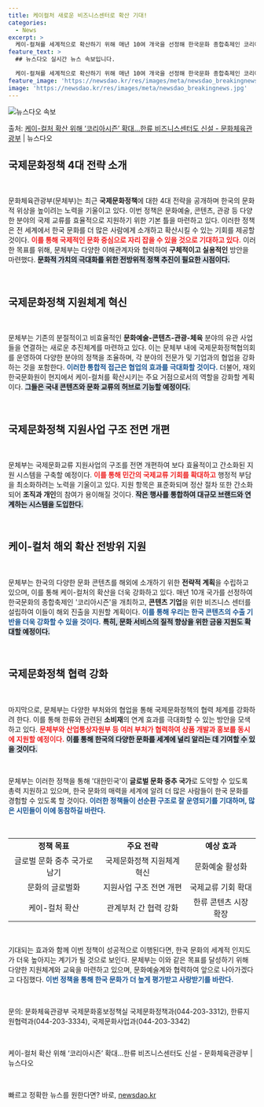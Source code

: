 ```yaml
---
title: 케이컬처 새로운 비즈니스센터로 확산 기대!
categories:
  - News
excerpt: >
  케이-컬쳐를 세계적으로 확산하기 위해 매년 10여 개국을 선정해 한국문화 종합축제인 코리아시즌을 개최한다. …
feature_text: >
  ## 뉴스다오 실시간 뉴스 속보입니다.

  케이-컬쳐를 세계적으로 확산하기 위해 매년 10여 개국을 선정해 한국문화 종합축제인 코리아시즌을 개최한다. …
feature_image: 'https://newsdao.kr/res/images/meta/newsdao_breakingnews.jpg'
image: 'https://newsdao.kr/res/images/meta/newsdao_breakingnews.jpg'
---
```


![뉴스다오 속보](https://newsdao.kr/res/images/meta/newsdao_breakingnews.jpg)

<p>출처: <a href="https://newsdao.kr/3890" rel="dofollow">케이-컬처 확산 위해 ‘코리아시즌’ 확대…한류 비즈니스센터도 신설 - 문화체육관광부</a> | 뉴스다오</p>

<h2 data-ke-size="size26">국제문화정책 4대 전략 소개</h2>
<p data-ke-size="size16">&nbsp;</p>

문화체육관광부(문체부)는 최근 **국제문화정책**에 대한 4대 전략을 공개하며 한국의 문화적 위상을 높이려는 노력을 기울이고 있다. 이번 정책은 문화예술, 콘텐츠, 관광 등 다양한 분야의 국제 교류를 효율적으로 지원하기 위한 기본 틀을 마련하고 있다. 이러한 정책은 전 세계에서 한국 문화를 더 많은 사람에게 소개하고 확산시킬 수 있는 기회를 제공할 것이다. <b><span style="color: #ee2323;">이를 통해 국제적인 문화 중심으로 자리 잡을 수 있을 것으로 기대하고 있다.</span></b> 이러한 목표를 위해, 문체부는 다양한 이해관계자와 협력하여 **구체적이고 실용적인** 방안을 마련했다. <b><span style="background-color: #21538527;">문화적 가치의 극대화를 위한 전방위적 정책 추진이 필요한 시점이다.</span></b>

<p data-ke-size="size16">&nbsp;</p>

<h2 data-ke-size="size26">국제문화정책 지원체계 혁신</h2>
<p data-ke-size="size16">&nbsp;</p>

문체부는 기존의 분절적이고 비효율적인 **문화예술-콘텐츠-관광-체육** 분야의 유관 사업들을 연결하는 새로운 추진체계를 마련하고 있다. 이는 문체부 내에 국제문화정책협의회를 운영하여 다양한 분야의 정책을 조율하며, 각 분야의 전문가 및 기업과의 협업을 강화하는 것을 포함한다. <b><span style="color: #1a5490;">이러한 통합적 접근은 협업의 효과를 극대화할 것이다.</span></b> 더불어, 재외 한국문화원이 현지에서 케이-컬처를 확산시키는 주요 거점으로서의 역할을 강화할 계획이다. <b><span style="background-color: #21538527;">그들은 국내 콘텐츠와 문화 교류의 허브로 기능할 예정이다.</span></b>

<p data-ke-size="size16">&nbsp;</p>

<h2 data-ke-size="size26">국제문화정책 지원사업 구조 전면 개편</h2>
<p data-ke-size="size16">&nbsp;</p>

문체부는 국제문화교류 지원사업의 구조를 전면 개편하여 보다 효율적이고 간소화된 지원 시스템을 구축할 예정이다. <b><span style="color: #ee2323;">이를 통해 민간의 국제교류 기회를 확대하고</span></b> 행정적 부담을 최소화하려는 노력을 기울이고 있다. 지원 항목은 표준화되며 정산 절차 또한 간소화되어 **조직과 개인**의 참여가 용이해질 것이다. <b><span style="background-color: #21538527;">작은 행사를 통합하여 대규모 브랜드와 연계하는 시스템을 도입한다.</span></b>

<p data-ke-size="size16">&nbsp;</p>

<h2 data-ke-size="size26">케이-컬처 해외 확산 전방위 지원</h2>
<p data-ke-size="size16">&nbsp;</p>

문체부는 한국의 다양한 문화 콘텐츠를 해외에 소개하기 위한 **전략적 계획**을 수립하고 있으며, 이를 통해 케이-컬처의 확산을 더욱 강화하고 있다. 매년 10개 국가를 선정하여 한국문화의 종합축제인 '코리아시즌'을 개최하고, **콘텐츠 기업**을 위한 비즈니스 센터를 설립하여 이들이 해외 진출을 지원할 계획이다. <b><span style="color: #1a5490;">이를 통해 우리는 한국 콘텐츠의 수출 기반을 더욱 강화할 수 있을 것이다.</span></b> <b><span style="background-color: #21538527;">특히, 문화 서비스의 질적 향상을 위한 금융 지원도 확대할 예정이다.</span></b>

<p data-ke-size="size16">&nbsp;</p>

<h2 data-ke-size="size26">국제문화정책 협력 강화</h2>
<p data-ke-size="size16">&nbsp;</p>

마지막으로, 문체부는 다양한 부처와의 협업을 통해 국제문화정책의 협력 체계를 강화하려 한다. 이를 통해 한류와 관련된 **소비재**의 연계 효과를 극대화할 수 있는 방안을 모색하고 있다. <b><span style="color: #ee2323;">문체부와 산업통상자원부 등 여러 부처가 협력하여 상품 개발과 홍보를 동시에 지원할 예정이다.</span></b> <b><span style="background-color: #21538527;">이를 통해 한국의 다양한 문화를 세계에 널리 알리는 데 기여할 수 있을 것이다.</span></b>

<p data-ke-size="size16">&nbsp;</p>

문체부는 이러한 정책을 통해 '대한민국'이 **글로벌 문화 중추 국가**로 도약할 수 있도록 총력 지원하고 있으며, 한국 문화의 매력을 세계에 알려 더 많은 사람들이 한국 문화를 경험할 수 있도록 할 것이다. <b><span style="color: #1a5490;">이러한 정책들이 선순환 구조로 잘 운영되기를 기대하며, 많은 시민들이 이에 동참하길 바란다.</span></b> 

<p data-ke-size="size16">&nbsp;</p>

<table>
<tr>
<td style="text-align: center; height: 17px;"><b>정책 목표</b></td>
<td style="text-align: center; height: 17px;"><b>주요 전략</b></td>
<td style="text-align: center; height: 17px;"><b>예상 효과</b></td>
</tr>
<tr>
<td style="text-align: center; height: 17px;">글로벌 문화 중추 국가로 남기</td>
<td style="text-align: center; height: 17px;">국제문화정책 지원체계 혁신</td>
<td style="text-align: center; height: 17px;">문화예술 활성화</td>
</tr>
<tr>
<td style="text-align: center; height: 17px;">문화의 글로벌화</td>
<td style="text-align: center; height: 17px;">지원사업 구조 전면 개편</td>
<td style="text-align: center; height: 17px;">국제교류 기회 확대</td>
</tr>
<tr>
<td style="text-align: center; height: 17px;">케이-컬처 확산</td>
<td style="text-align: center; height: 17px;">관계부처 간 협력 강화</td>
<td style="text-align: center; height: 17px;">한류 콘텐츠 시장 확장</td>
</tr>
</table>

<p data-ke-size="size16">&nbsp;</p>

기대되는 효과와 함께 이번 정책이 성공적으로 이행된다면, 한국 문화의 세계적 인지도가 더욱 높아지는 계기가 될 것으로 보인다. 문체부는 이와 같은 목표를 달성하기 위해 다양한 지원체계와 교육을 마련하고 있으며, 문화예술계와 협력하여 앞으로 나아가겠다고 다짐했다. <b><span style="color: #1a5490;">이번 정책을 통해 한국 문화가 더 높게 평가받고 사랑받기를 바란다.</span></b> 

<p data-ke-size="size16">&nbsp;</p>

문의: 문화체육관광부 국제문화홍보정책실 국제문화정책과(044-203-3312), 한류지원협력과(044-203-3334), 국제문화사업과(044-203-3342)

<p data-ke-size="size16">&nbsp;</p>

<aa href="https://newsdao.kr/3890">케이-컬처 확산 위해 ‘코리아시즌’ 확대…한류 비즈니스센터도 신설 - 문화체육관광부 | 뉴스다오</a> 

<p data-ke-size="size16">&nbsp;</p> 

빠르고 정확한 뉴스를 원한다면? 바로, <a href="https://newsdao.kr" rel="dofollow">newsdao.kr</a>


